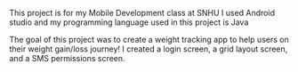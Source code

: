 This project is for my Mobile Development class at SNHU
I used Android studio and my programming language used in this project is Java

The goal of this project was to create a weight tracking app to help users on their weight gain/loss journey!
I created a login screen, a grid layout screen, and a SMS permissions screen.
